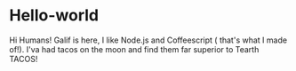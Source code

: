 # Hello-world

Hi Humans!
Galif is here, I like Node.js and Coffeescript ( that's what I made of!).
I'va had tacos on the moon and find them far superior to Tearth TACOS!
